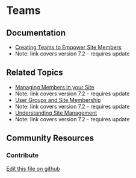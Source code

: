 # Teams

## Documentation

* [Creating Teams to Empower Site Members](https://portal.liferay.dev/docs/7-2/user/-/knowledge_base/u/creating-teams-for-advanced-site-membership-management)
* Note: link covers version 7.2 - requires update

## Related Topics

* [Managing Members in your Site](https://portal.liferay.dev/docs/7-2/user/-/knowledge_base/u/managing-members-in-your-site)
* Note: link covers version 7.2 - requires update
* [User Groups and Site Membership](https://portal.liferay.dev/docs/7-2/user/-/knowledge_base/u/user-groups-and-site-membership)
* Note: link covers version 7.2 - requires update
* [Understanding Site Management](https://portal.liferay.dev/docs/7-2/user/-/knowledge_base/u/understanding-site-management)
* Note: link covers version 7.2 - requires update

## Community Resources


### Contribute

[Edit this file on github](https://github.com/olafk/controlpanel-documentation-docs/blob/master/md/73en/com_liferay_site_teams_web_portlet_SiteTeamsPortlet.md)
